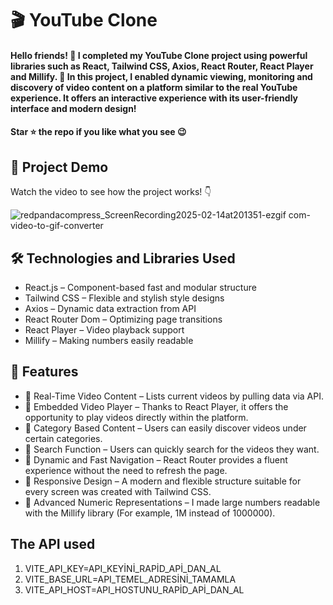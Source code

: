 <div><h1>🎬 YouTube Clone </h1></div>
<h4>Hello friends! 🎉 I completed my YouTube Clone project using powerful libraries such as React, Tailwind CSS, Axios, React Router, React Player and Millify. 🚀
In this project, I enabled dynamic viewing, monitoring and discovery of video content on a platform similar to the real YouTube experience. It offers an interactive experience with its user-friendly interface and modern design!</h4>
<h4>Star ⭐ the repo if you like what you see 😉 </h4>
 <div>
 <h2>📸 Project Demo</h2>
 <p>Watch the video to see how the project works! 👇</p>
  
![redpandacompress_ScreenRecording2025-02-14at201351-ezgif com-video-to-gif-converter](https://github.com/user-attachments/assets/ab517226-797d-4d8a-ad4d-c662ab6ac96f)



<h2>🛠️ Technologies and Libraries Used</h2>
 <ul>
   <li>React.js – Component-based fast and modular structure</li>
   <li>Tailwind CSS – Flexible and stylish style designs</li>
   <li>Axios – Dynamic data extraction from API</li>
   <li>React Router Dom – Optimizing page transitions</li>
   <li>React Player – Video playback support</li>
   <li>Millify – Making numbers easily readable</li>
 </ul>  
 
 <h2>🎨 Features</h2>
 <ul>
 <li>🔹 Real-Time Video Content – ​​Lists current videos by pulling data via API.</li>
 <li>🔹 Embedded Video Player – Thanks to React Player, it offers the opportunity to play videos directly within the platform.</li>
 <li>🔹 Category Based Content – ​​Users can easily discover videos under certain categories.</li>
 <li>🔹 Search Function – Users can quickly search for the videos they want.</li>
 <li>🔹 Dynamic and Fast Navigation – React Router provides a fluent experience without the need to refresh the page.</li>
 <li>🔹 Responsive Design – A modern and flexible structure suitable for every screen was created with Tailwind CSS.</li>
 <li>🔹 Advanced Numeric Representations – I made large numbers readable with the Millify library (For example, 1M instead of 1000000).</li>
 </ul> 

<h2>The API used</h2>
<ol>
  <li>VITE_API_KEY=API_KEYİNİ_RAPİD_APİ_DAN_AL</li>
  <li>VITE_BASE_URL=API_TEMEL_ADRESİNİ_TAMAMLA</li>
  <li>VITE_API_HOST=API_HOSTUNU_RAPİD_APİ_DAN_AL</li>
</ol>



